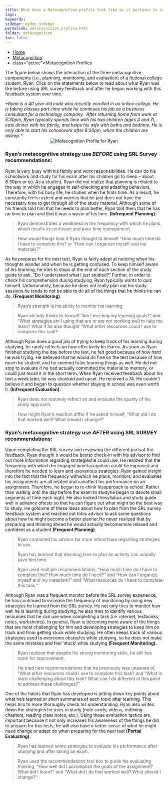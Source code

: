 ```yaml
---
title: What does a Metacognitive profile look like as it pertains to college life?
tags: 
keywords: 
sidebar: mydoc_sidebar
permalink: metacognition_profile.html
folder: metacognition
toc: false
---
```


<ul class="breadcrumb">
    <li><a href="index.html">Home</a></li>
    <li><a href="metacognition.html">Metacognition</a></li>
    <li> class="active">Metacognition Profiles</li>
</ul>

The figure below shows the interaction of the three metacognitive components (i.e., planning, monitoring, and evaluation) of a fictional college student, Ryan. Click on the statements below to read about what Ryan was like before using SRL survey feedback and after he began working with this feedback system over time. 

<div markdown="span" class="alert alert-info" role="alert"><i class="fa fa-info-circle">
*Ryan is a 40 year old male who recently enrolled in an online college. He is taking classes part-time while he continues his job as a business consultant for a technology company.  After returning home from work at 5:30pm, Ryan typically spends time with his two children (ages 4 and 7), eats dinner with his family, and helps his wife with baths and bedtime. He is only able to start his schoolwork after 8:30pm, when the children are asleep.*</i>
</div>

<center><img src='images/Metacognition-See.PNG' alt='Metacognition Profile for Ryan' /></center>

### Ryan’s metacognitive strategy use *BEFORE* using SRL Survey recommendations:

Ryan is very busy with his family and work responsibilities. He can do his schoolwork and study for his exam after his children go to sleep – about 8:30pm or so. As a student, Ryan did not realize that planning is related to the way in which he engages in self-checking and adapting behaviors. Therefore, with his busy life, he studies when he finds time. As a result, he constantly feels rushed and worries that he just does not have the necessary time to get through all of the study material. Although some of his friends told him that he needs to plan better, Ryan told them that he has no time to plan and that it was a waste of his time. **(Infrequent Planning)**

> Ryan demonstrates a weakness in the frequency with which he plans, which results in confusion and poor time management.

> How would things look if Ryan thought to himself “How much time do I have to complete this? or “How can I
organize myself and my materials?”

As he prepares for his next test, Ryan is fairly adept at noticing when his thoughts wander and when he is getting confused. To keep himself aware of his learning, he tries to stops at the end of each section of the study guide to ask, “Do I understand what I just studied?” Further, in order to check his comprehension during studying, Ryan typically wants to quiz himself. Unfortunately, because he does not really plan out his study sessions he tends to not be able to do all of the things that he thinks he can do. **(Frequent Monitoring)**.

> Ryan’s strength is his ability to monitor his learning. 

> Ryan already thinks to himself “Am I meeting my learning goals?” and “What strategies am I using that are or are not working well to help me learn? What if he also thought “What other resources could I use to complete this task?

Although Ryan does a good job of trying to keep track of his learning during studying, he rarely reflects on how effectively he learns. As soon as Ryan finished studying the day before the test, he felt good because of how hard he was trying. He believed that he would do fine on the test because of how much he studied, and he seemed to be learning things as well. He did not stop to evaluate if he had actually committed the material to memory, or could just recall it in the short term. When Ryan received feedback about his test a week
later, he was shocked and upset. He received a 74. He couldn’t believe it and began to question whether staying in school was even worth it. **(Infrequent Evaluation).** 

> Ryan does not routinely reflect on and evaluate the quality of his study approach.

> How might Ryan’s reaction differ if he asked himself, “What did I do that worked well? What should I change?”

### Ryan’s metacognitive strategy use *AFTER* using SRL SURVEY recommendations:

Upon completing the SRL survey and reviewing the different partsof the feedback, Ryan thought it would be bestto check-in with his advisor to find out more information regarding strategieshe could use. He realized that the frequency with which he engaged inmetacognition could be improved and therefore he needed to learn and usevarious strategies. Ryan gained insight into the fact that the frequency withwhich he plans, monitors, and evaluates his assignments are all related and canaffect his performance on an assignment. Therefore, he began to re-think hisapproach to school. Rather than waiting until the day before the exam to studyhe began to devote small segments of time each night. He also looked thesyllabus and study guide well in advance oftests so that he can figure out what might be the best way to study. He gotsome of these ideas about how to plan from the SRL survey feedback system and reached out tohis advisor to ask some questions about how he might become a better planner.He never realized that by preparing and thinking ahead he would actually becomemore relaxed and confident as a student **(Frequent Planning)**. 

> Ryan contacted his advisor for more infomrtiaon regarding strategies to use.

> Ryan has learned that devoting time to plan an activity can actually save him time. 

> Ryan used multiple recommendations, “How much time do I have to complete this? How much time do I need?” and “How can I organize myself and my materials?” and “What resources do I have to complete this task.”
 
Although Ryan was a frequent monitor before the SRL survey experience, he has continued to increase the frequency of monitoring by using new strategies he learned from the SRL survey. He not only tries to monitor how well he is learning during studying, he also tries to identify various resources that he can use when completing a task (i.e. internet, textbooks, notes, worksheets). In general, Ryan is becoming more aware of the things that are most challenging for him and developing strategies to keep him on track and from getting stuck while studying. He often keeps track of various strategies used to overcome obstacles while studying, so he does not make the same mistakes and feel ‘stuck’ while studying **(Frequent Monitoring).**

> Ryan realized that despite his strong monitoring skills, he still has room for improvement.

> He tried new recommendations that he previously was unaware of, “What other resources could I use to complete this task? and “What is most challenging about this task? What can I do different at this point to address these challenges?”
  
One of the habits that Ryan has developed is jotting down key points about what he’s learned or short
summaries of each topic after learning. This helps him to more thoroughly check his understanding. Ryan also writes down the strategies he uses to study (note cards, videos, outlining chapters, reading class notes, etc.). Using these evaluation tactics are important because it not only increases his awareness of the things he did to prepare for this tests, he will also have a better sense of what he might need change or adapt do when preparing for the next test **(Partial Evaluating).**

> Ryan has learned some strategies to evaluate his performance after studying and after taking an exam.

> Ryan used the recommendations tool box to guide his evaluating thinking, “How well did I accomplish the goals of the assignment? What did I learn?” and “What did I do that worked well? What should I change?”

